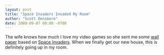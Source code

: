 ```yaml
---
layout: post
title: "Space Invaders Invaded My Room"
author: "Scott Densmore"
date: 2008-09-07 00:00 -0700
---
```


The wife knows how much I love my video games so she sent me some [wall paper](http://www.whatisblik.com/Merchant2/merchant.mvc?Screen=PROD&amp;Store_Code=B&amp;Product_Code=BL-106A&amp;utm_source=tellafriend&amp;utm_medium=taf-email) based on [Space Invaders](http://en.wikipedia.org/wiki/Space_Invaders). When we finally get our new house, this is definitely going up in my room.
